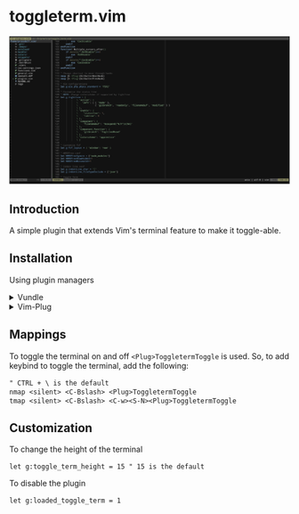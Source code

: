 # toggleterm.vim

![ToggleTerm Demo](./toggle_term.gif)

## Introduction
A simple plugin that extends Vim's terminal feature to make it toggle-able.

## Installation

Using plugin managers

<details>
  <summary>Vundle</summary>
  
 ```vim
 Plugin 'prasada7/toggleterm.vim'
 ```
</details>


<details>
  <summary>Vim-Plug</summary>
  
 ```vim
 Plug 'prasada7/toggleterm.vim'
 ```
</details>

## Mappings

To toggle the terminal on and off `<Plug>ToggletermToggle` is used. So, to add keybind to toggle the terminal, add the following:

```vim
" CTRL + \ is the default
nmap <silent> <C-Bslash> <Plug>ToggletermToggle
tmap <silent> <C-Bslash> <C-w><S-N><Plug>ToggletermToggle
```

## Customization

To change the height of the terminal

```vim
let g:toggle_term_height = 15 " 15 is the default
```

To disable the plugin

```vim
let g:loaded_toggle_term = 1
```
